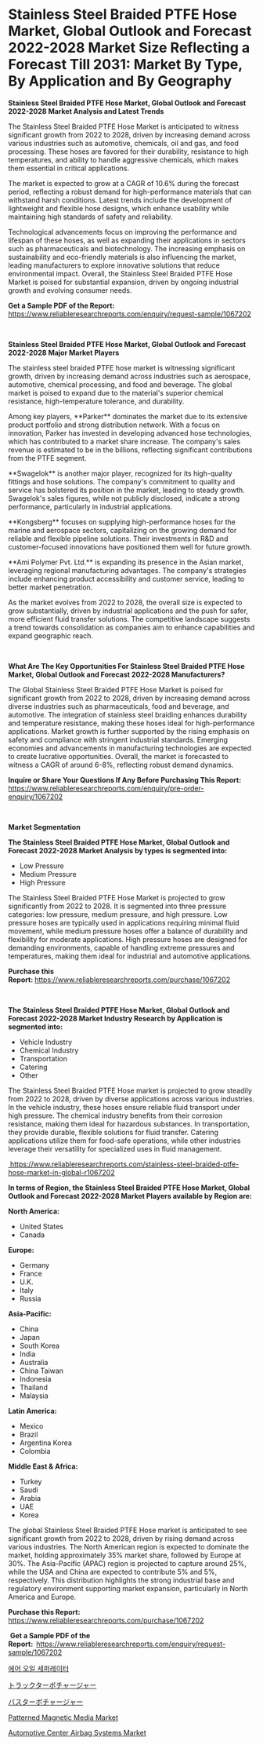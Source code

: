<p><h1>Stainless Steel Braided PTFE Hose Market, Global Outlook and Forecast 2022-2028 Market Size Reflecting a Forecast Till 2031: Market By Type, By Application and By Geography</h1></p><p><strong>Stainless Steel Braided PTFE Hose Market, Global Outlook and Forecast 2022-2028 Market Analysis and Latest Trends</strong></p>
<p><p>The Stainless Steel Braided PTFE Hose Market is anticipated to witness significant growth from 2022 to 2028, driven by increasing demand across various industries such as automotive, chemicals, oil and gas, and food processing. These hoses are favored for their durability, resistance to high temperatures, and ability to handle aggressive chemicals, which makes them essential in critical applications.</p><p>The market is expected to grow at a CAGR of 10.6% during the forecast period, reflecting a robust demand for high-performance materials that can withstand harsh conditions. Latest trends include the development of lightweight and flexible hose designs, which enhance usability while maintaining high standards of safety and reliability. </p><p>Technological advancements focus on improving the performance and lifespan of these hoses, as well as expanding their applications in sectors such as pharmaceuticals and biotechnology. The increasing emphasis on sustainability and eco-friendly materials is also influencing the market, leading manufacturers to explore innovative solutions that reduce environmental impact. Overall, the Stainless Steel Braided PTFE Hose Market is poised for substantial expansion, driven by ongoing industrial growth and evolving consumer needs.</p></p>
<p><strong>Get a Sample PDF of the Report:&nbsp;</strong> <a href="https://www.reliableresearchreports.com/enquiry/request-sample/1067202">https://www.reliableresearchreports.com/enquiry/request-sample/1067202</a></p>
<p>&nbsp;</p>
<p><strong>Stainless Steel Braided PTFE Hose Market, Global Outlook and Forecast 2022-2028 Major Market Players</strong></p>
<p><p>The stainless steel braided PTFE hose market is witnessing significant growth, driven by increasing demand across industries such as aerospace, automotive, chemical processing, and food and beverage. The global market is poised to expand due to the material's superior chemical resistance, high-temperature tolerance, and durability.</p><p>Among key players, **Parker** dominates the market due to its extensive product portfolio and strong distribution network. With a focus on innovation, Parker has invested in developing advanced hose technologies, which has contributed to a market share increase. The company's sales revenue is estimated to be in the billions, reflecting significant contributions from the PTFE segment.</p><p>**Swagelok** is another major player, recognized for its high-quality fittings and hose solutions. The company's commitment to quality and service has bolstered its position in the market, leading to steady growth. Swagelok's sales figures, while not publicly disclosed, indicate a strong performance, particularly in industrial applications.</p><p>**Kongsberg** focuses on supplying high-performance hoses for the marine and aerospace sectors, capitalizing on the growing demand for reliable and flexible pipeline solutions. Their investments in R&D and customer-focused innovations have positioned them well for future growth.</p><p>**Ami Polymer Pvt. Ltd.** is expanding its presence in the Asian market, leveraging regional manufacturing advantages. The company's strategies include enhancing product accessibility and customer service, leading to better market penetration.</p><p>As the market evolves from 2022 to 2028, the overall size is expected to grow substantially, driven by industrial applications and the push for safer, more efficient fluid transfer solutions. The competitive landscape suggests a trend towards consolidation as companies aim to enhance capabilities and expand geographic reach.</p></p>
<p>&nbsp;</p>
<p><strong>What Are The Key Opportunities For Stainless Steel Braided PTFE Hose Market, Global Outlook and Forecast 2022-2028 Manufacturers?</strong></p>
<p><p>The Global Stainless Steel Braided PTFE Hose Market is poised for significant growth from 2022 to 2028, driven by increasing demand across diverse industries such as pharmaceuticals, food and beverage, and automotive. The integration of stainless steel braiding enhances durability and temperature resistance, making these hoses ideal for high-performance applications. Market growth is further supported by the rising emphasis on safety and compliance with stringent industrial standards. Emerging economies and advancements in manufacturing technologies are expected to create lucrative opportunities. Overall, the market is forecasted to witness a CAGR of around 6-8%, reflecting robust demand dynamics.</p></p>
<p><strong>Inquire or Share Your Questions If Any Before Purchasing This Report:</strong> <a href="https://www.reliableresearchreports.com/enquiry/pre-order-enquiry/1067202">https://www.reliableresearchreports.com/enquiry/pre-order-enquiry/1067202</a></p>
<p>&nbsp;</p>
<p><strong>Market Segmentation</strong></p>
<p><strong>The Stainless Steel Braided PTFE Hose Market, Global Outlook and Forecast 2022-2028 Market Analysis by types is segmented into:</strong></p>
<p><ul><li>Low Pressure</li><li>Medium Pressure</li><li>High Pressure</li></ul></p>
<p><p>The Stainless Steel Braided PTFE Hose Market is projected to grow significantly from 2022 to 2028. It is segmented into three pressure categories: low pressure, medium pressure, and high pressure. Low pressure hoses are typically used in applications requiring minimal fluid movement, while medium pressure hoses offer a balance of durability and flexibility for moderate applications. High pressure hoses are designed for demanding environments, capable of handling extreme pressures and temperatures, making them ideal for industrial and automotive applications.</p></p>
<p><strong>Purchase this Report:&nbsp;</strong><a href="https://www.reliableresearchreports.com/purchase/1067202">https://www.reliableresearchreports.com/purchase/1067202</a></p>
<p>&nbsp;</p>
<p><strong>The Stainless Steel Braided PTFE Hose Market, Global Outlook and Forecast 2022-2028 Market Industry Research by Application is segmented into:</strong></p>
<p><ul><li>Vehicle Industry</li><li>Chemical Industry</li><li>Transportation</li><li>Catering</li><li>Other</li></ul></p>
<p><p>The Stainless Steel Braided PTFE Hose market is projected to grow steadily from 2022 to 2028, driven by diverse applications across various industries. In the vehicle industry, these hoses ensure reliable fluid transport under high pressure. The chemical industry benefits from their corrosion resistance, making them ideal for hazardous substances. In transportation, they provide durable, flexible solutions for fluid transfer. Catering applications utilize them for food-safe operations, while other industries leverage their versatility for specialized uses in fluid management.</p></p>
<p><a href="https://www.reliableresearchreports.com/stainless-steel-braided-ptfe-hose-market-in-global-r1067202">&nbsp;https://www.reliableresearchreports.com/stainless-steel-braided-ptfe-hose-market-in-global-r1067202</a></p>
<p><strong>In terms of Region, the Stainless Steel Braided PTFE Hose Market, Global Outlook and Forecast 2022-2028 Market Players available by Region are:</strong></p>
<p>
    <p> <strong> North America: </strong>
        <ul>
            <li>United States</li>
            <li>Canada</li>
        </ul>
        </p> 
    <p> <strong> Europe: </strong>
        <ul>
            <li>Germany</li>
            <li>France</li>
            <li>U.K.</li>
            <li>Italy</li>
            <li>Russia</li>
        </ul>
        </p> 
    <p> <strong> Asia-Pacific: </strong>
        <ul>
            <li>China</li>
            <li>Japan</li>
            <li>South Korea</li>
            <li>India</li>
            <li>Australia</li>
            <li>China Taiwan</li>
            <li>Indonesia</li>
            <li>Thailand</li>
            <li>Malaysia</li>
        </ul>
        </p> 
    <p> <strong> Latin America: </strong>
        <ul>
            <li>Mexico</li>
            <li>Brazil</li>
            <li>Argentina Korea</li>
            <li>Colombia</li>
        </ul>
        </p> 
    <p> <strong> Middle East & Africa: </strong>
        <ul>
            <li>Turkey</li>
            <li>Saudi</li>
            <li>Arabia</li>
            <li>UAE</li>
            <li>Korea</li>
        </ul>
    </p>
    </p>
<p><p>The global Stainless Steel Braided PTFE Hose market is anticipated to see significant growth from 2022 to 2028, driven by rising demand across various industries. The North American region is expected to dominate the market, holding approximately 35% market share, followed by Europe at 30%. The Asia-Pacific (APAC) region is projected to capture around 25%, while the USA and China are expected to contribute 5% and 5%, respectively. This distribution highlights the strong industrial base and regulatory environment supporting market expansion, particularly in North America and Europe.</p></p>
<p><strong>Purchase this Report: </strong><a href="https://www.reliableresearchreports.com/purchase/1067202">https://www.reliableresearchreports.com/purchase/1067202</a></p>
<p>&nbsp;<strong>Get a Sample PDF of the Report:&nbsp;&nbsp;</strong><a href="https://www.reliableresearchreports.com/enquiry/request-sample/1067202">https://www.reliableresearchreports.com/enquiry/request-sample/1067202</a></p>
<p><strong></strong></p>
<p><p><a href="https://medium.com/@carlosdytouglas8907667/%EA%B3%B5%EA%B8%B0-%EC%98%A4%EC%9D%BC-%EB%B6%84%EB%A6%AC%EA%B8%B0-%EC%8B%9C%EC%9E%A5-%EC%82%B0%EC%97%85-%EA%B2%BD%EA%B4%80-%EC%84%B1%EC%9E%A5-%EA%B2%BD%EB%A1%9C-%EB%B0%8F-%EA%B8%80%EB%A1%9C%EB%B2%8C-%EC%8B%9C%EC%9E%A5-7ef01bf1c4ed">에어 오일 세퍼레이터</a></p><p><a href="https://medium.com/@edmondg3yrtreenfelder8956/%E3%83%88%E3%83%A9%E3%83%83%E3%82%AF%E3%82%BF%E3%83%BC%E3%83%9C%E3%83%81%E3%83%A3%E3%83%BC%E3%82%B8%E3%83%A3%E3%83%BC%E5%B8%82%E5%A0%B4%E3%81%AE%E6%88%90%E9%95%B7%E8%A6%8B%E9%80%9A%E3%81%97%E3%81%AF2024%E5%B9%B4%E3%81%8B%E3%82%892031%E5%B9%B4%E3%81%BE%E3%81%A7%E3%81%A7-%E5%B8%82%E5%A0%B4%E3%81%AE%E5%8B%95%E5%90%91%E5%88%86%E6%9E%90%E3%81%AB%E3%82%88%E3%82%8B%E3%82%A2%E3%83%97%E3%83%AA%E3%82%B1%E3%83%BC%E3%82%B7%E3%83%A7%E3%83%B3-%E5%9C%B0%E5%9F%9F-%E5%8F%8E%E7%9B%8A%E3%81%AB%E3%81%8A%E3%81%84%E3%81%A66-8-%E3%81%AE%E5%B9%B4%E9%96%93%E6%88%90%E9%95%B7%E7%8E%87%E3%81%A7%E6%8E%A8%E7%A7%BB%E3%81%99%E3%82%8B%E3%81%A8%E4%BA%88%E6%B8%AC%E3%81%95%E3%82%8C%E3%81%A6%E3%81%84%E3%81%BE%E3%81%99-9d1e33cf4327">トラックターボチャージャー</a></p><p><a href="https://medium.com/@edmondg3yrtreenfelder8956/%E3%83%90%E3%82%B9%E3%82%BF%E3%83%BC%E3%83%9C%E3%83%81%E3%83%A3%E3%83%BC%E3%82%B8%E3%83%A3%E3%83%BC%E5%B8%82%E5%A0%B4%E3%81%AE%E8%A6%8F%E6%A8%A1-%E6%88%90%E9%95%B7%E3%83%88%E3%83%AC%E3%83%B3%E3%83%89-%E7%B5%B1%E8%A8%88-%E4%BA%88%E6%B8%AC-2024-2031-a5f6726d1e54">バスターボチャージャー</a></p><p><a href="https://issuu.com/reportprime-2/docs/patterned-magnetic-media-market-siz_8efd5ff313204c">Patterned Magnetic Media Market</a></p><p><a href="https://issuu.com/reportprime-2/docs/automotive-center-airbag-systems-ma_4846d9045f0e5d">Automotive Center Airbag Systems Market</a></p></p>